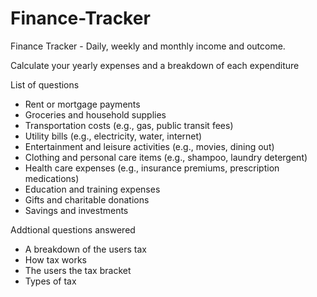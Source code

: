 # Finance-Tracker
Finance Tracker - Daily, weekly and monthly income and outcome.

Calculate your yearly expenses and a breakdown of each expenditure

List of questions 


- Rent or mortgage payments 
- Groceries and household supplies 
- Transportation costs (e.g., gas, public transit fees) 
- Utility bills (e.g., electricity, water, internet) 
- Entertainment and leisure activities (e.g., movies, dining out) 
- Clothing and personal care items (e.g., shampoo, laundry detergent) 
- Health care expenses (e.g., insurance premiums, prescription medications) 
- Education and training expenses 
- Gifts and charitable donations 
- Savings and investments 
 
Addtional questions answered
- A breakdown of the users tax
- How tax works
- The users the tax bracket
- Types of tax
